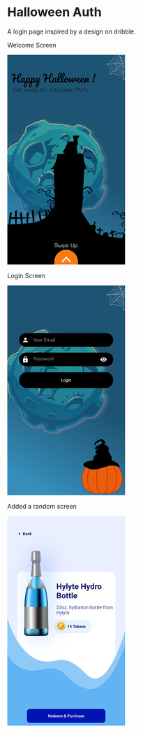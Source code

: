 # Halloween Auth
A login page inspired by a design on dribble.

<p> Welcome Screen </p>

![](screen/1.png)

<p> Login Screen </p>

![](screen/2.png)

<p> Added a random screen </p>

![](screen/bottle.png)
